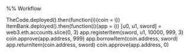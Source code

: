 %% Workflow


TheCode.deployed().then(function(i){coin = i})
ItemBank.deployed().then(function(i){app = i})
[u0, u1, sword] = web3.eth.accounts.slice(0, 3)
app.registerItem(sword, u1, 10000, 999, 3)
coin.approve(app.address, 999)
app.borrowItem(coin.address, sword)
app.returnItem(coin.address, sword)
coin.approve(app.address, 0)
